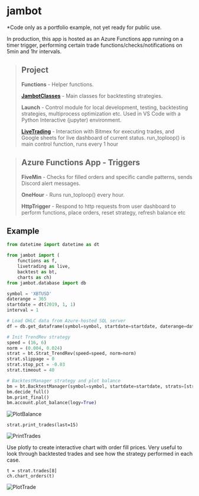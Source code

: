 # jambot
*Code only as a portfolio example, not yet ready for public use.

In production, this app is hosted as an Azure Functions app running on a timer trigger, performing certain trade functions/checks/notifications on 5min and 1hr intervals.

>## Project
>**Functions** - Helper functions.
>
>**[JambotClasses](Project/JambotClasses.py)** - Main classes for backtesting strategies.
>
>**Launch** - Control module for local development, testing, backtesting strategies, multiprocess optimization etc. Used in VS Code with a Python Interactive (jupyter) environment.
>
>**[LiveTrading](Project/LiveTrading.py)** - Interaction with Bitmex for executing trades, and Google sheets for live dashboard of current status.
>run_toploop() is main control function, runs every 1 hour

>## Azure Functions App - Triggers
>**FiveMin** - Checks for filled orders and specific candle patterns, sends Discord alert messages.
>
>**OneHour** - Runs run_toploop() every hour.
>
>**HttpTrigger** - Respond to http requests from user dashboard to perform functions, place orders, reset strategy, refresh balance etc

## Example
``` py
from datetime import datetime as dt

from jambot import (
    functions as f,
    livetrading as live,
    backtest as bt,
    charts as ch)
from jambot.database import db

symbol = 'XBTUSD'
daterange = 365
startdate = dt(2019, 1, 1)
interval = 1

# Load OHLC data from Azure-hosted SQL server 
df = db.get_dataframe(symbol=symbol, startdate=startdate, daterange=daterange, interval=interval)

# Init TrendRev strategy
speed = (16, 6)
norm = (0.004, 0.024)
strat = bt.Strat_TrendRev(speed=speed, norm=norm)
strat.slippage = 0
strat.stop_pct = -0.03
strat.timeout = 40

# BacktestManager strategy and plot balance
bm = bt.BacktestManager(symbol=symbol, startdate=startdate, strats=[strat], df=df)
bm.decide_full()
bm.print_final()
bm.account.plot_balance(logy=True)
```
![PlotBalance](docs/pics/PlotBalance.png)

```
strat.print_trades(last=15)
```
![PrintTrades](docs/pics/PrintTrades.png)

Use plotly to create interactive chart with order fill prices. Very useful to look through backtested trades and see how the strategy performed in each case.
```
t = strat.trades[8]
ch.chart_orders(t)
```
![PlotTrade](docs/pics/PlotTrade.png)